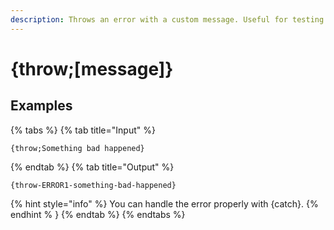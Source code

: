 ```yaml
---
description: Throws an error with a custom message. Useful for testing or if you want better error handling in your actions.
---
```

# {throw;[message]}
## Examples
{% tabs %}
{% tab title="Input" %}
```text
{throw;Something bad happened}
```
{% endtab %}
{% tab title="Output" %}
```text
{throw-ERROR1-something-bad-happened}
```
{% hint style="info" %}
You can handle the error properly with {catch}.
{% endhint % }
{% endtab %}
{% endtabs %}
